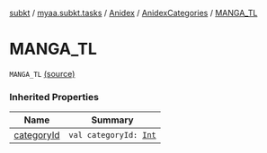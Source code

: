 [subkt](../../../index.md) / [myaa.subkt.tasks](../../index.md) / [Anidex](../index.md) / [AnidexCategories](index.md) / [MANGA_TL](./-m-a-n-g-a_-t-l.md)

# MANGA_TL

`MANGA_TL` [(source)](https://github.com/Myaamori/SubKt/blob/0.1.12/src/main/kotlin/myaa/subkt/tasks/tasks.kt#L1051)

### Inherited Properties

| Name | Summary |
|---|---|
| [categoryId](category-id.md) | `val categoryId: `[`Int`](https://kotlinlang.org/api/latest/jvm/stdlib/kotlin/-int/index.html) |
